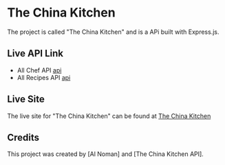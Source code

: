 # The China Kitchen

The project is called "The China Kitchen" and is a APi built with Express.js.

## Live API Link

- All Chef API [api](https://the-china-kitchen-aalnoman10.vercel.app/)
- All Recipes API [api](https://the-china-kitchen-aalnoman10.vercel.app/1)

## Live Site

The live site for "The China Kitchen" can be found at [The China Kitchen](https://the-china-kitchen.web.app)

## Credits 

This project was created by [Al Noman] and [The China Kitchen API].